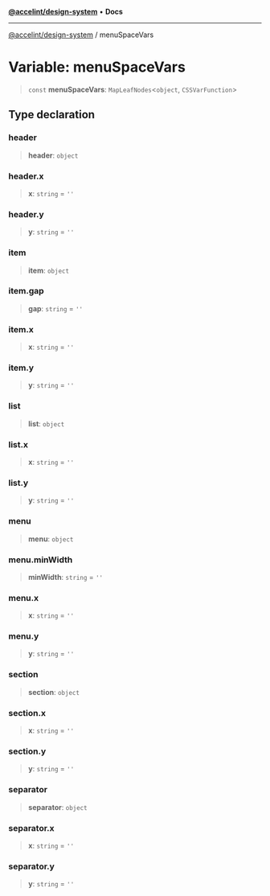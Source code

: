 [**@accelint/design-system**](../README.md) • **Docs**

***

[@accelint/design-system](../README.md) / menuSpaceVars

# Variable: menuSpaceVars

> `const` **menuSpaceVars**: `MapLeafNodes`\<`object`, `CSSVarFunction`\>

## Type declaration

### header

> **header**: `object`

### header.x

> **x**: `string` = `''`

### header.y

> **y**: `string` = `''`

### item

> **item**: `object`

### item.gap

> **gap**: `string` = `''`

### item.x

> **x**: `string` = `''`

### item.y

> **y**: `string` = `''`

### list

> **list**: `object`

### list.x

> **x**: `string` = `''`

### list.y

> **y**: `string` = `''`

### menu

> **menu**: `object`

### menu.minWidth

> **minWidth**: `string` = `''`

### menu.x

> **x**: `string` = `''`

### menu.y

> **y**: `string` = `''`

### section

> **section**: `object`

### section.x

> **x**: `string` = `''`

### section.y

> **y**: `string` = `''`

### separator

> **separator**: `object`

### separator.x

> **x**: `string` = `''`

### separator.y

> **y**: `string` = `''`
